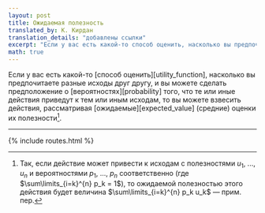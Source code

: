 ```yaml
---
layout: post
title: Ожидаемая полезность
translated_by: К. Кирдан
translation_details: "добавлены ссылки"
excerpt: "Если у вас есть какой-то способ оценить, насколько вы предпочитаете разные исходы друг другу, и вы можете сделать предположение о вероятностях того, что те или иные действия приведут к тем или иным исходам, то вы можете взвесить действия, рассматривая их средние ожидаемые оценки."
math: true
---
```

Если у вас есть какой-то [способ оценить][utility_function], насколько вы предпочитаете разные исходы друг другу, и вы можете сделать предположение о [вероятностях][probability] того, что те или иные действия приведут к тем или иным исходам, то вы можете взвесить действия, рассматривая [ожидаемые][expected_value] (средние) оценки их полезности[^1].

---

[^1]: Так, если действие может привести к исходам с полезностями $u_1$, ..., $u_n$ и вероятностями $p_1$, ..., $p_n$ соответственно (где $\sum\limits_{i=k}^{n} p_k = 1$), то ожидаемой полезностью этого действия будет величина $\sum\limits_{i=k}^{n} p_k u_k$ — прим. пер.

{% include routes.html %}
